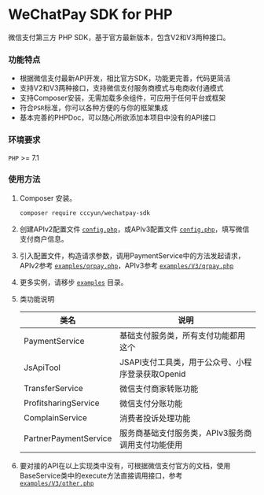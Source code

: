 # WeChatPay SDK for PHP
微信支付第三方 PHP SDK，基于官方最新版本，包含V2和V3两种接口。

### 功能特点

- 根据微信支付最新API开发，相比官方SDK，功能更完善，代码更简洁
- 支持V2和V3两种接口，支持微信支付服务商模式与电商收付通模式
- 支持Composer安装，无需加载多余组件，可应用于任何平台或框架
- 符合`PSR`标准，你可以各种方便的与你的框架集成
- 基本完善的PHPDoc，可以随心所欲添加本项目中没有的API接口

### 环境要求

`PHP` >= 7.1

### 使用方法

1. Composer 安装。

   ```bash
   composer require cccyun/wechatpay-sdk
   ```

2. 创建APIv2配置文件 [`config.php`](./examples/config.php)，或APIv3配置文件 [`config.php`](./examples/V3/config.php)，填写微信支付商户信息。

3. 引入配置文件，构造请求参数，调用PaymentService中的方法发起请求，APIv2参考 [`examples/qrpay.php`](./examples/qrpay.php)，APIv3参考 [`examples/V3/qrpay.php`](./examples/V3/qrpay.php)

4. 更多实例，请移步 [`examples`](examples/) 目录。

5. 类功能说明

   | 类名                  | 说明                                              |
   | --------------------- | ------------------------------------------------- |
   | PaymentService        | 基础支付服务类，所有支付功能都用这个              |
   | JsApiTool             | JSAPI支付工具类，用于公众号、小程序登录获取Openid |
   | TransferService       | 微信支付商家转账功能                              |
   | ProfitsharingService  | 微信支付分账功能                                  |
   | ComplainService       | 消费者投诉处理功能                                |
   | PartnerPaymentService | 服务商基础支付服务类，APIv3服务商调用支付功能使用 |
   
6. 要对接的API在以上实现类中没有，可根据微信支付官方的文档，使用BaseService类中的execute方法直接调用接口，参考 [`examples/V3/other.php`](./examples/V3/other.php)

   


